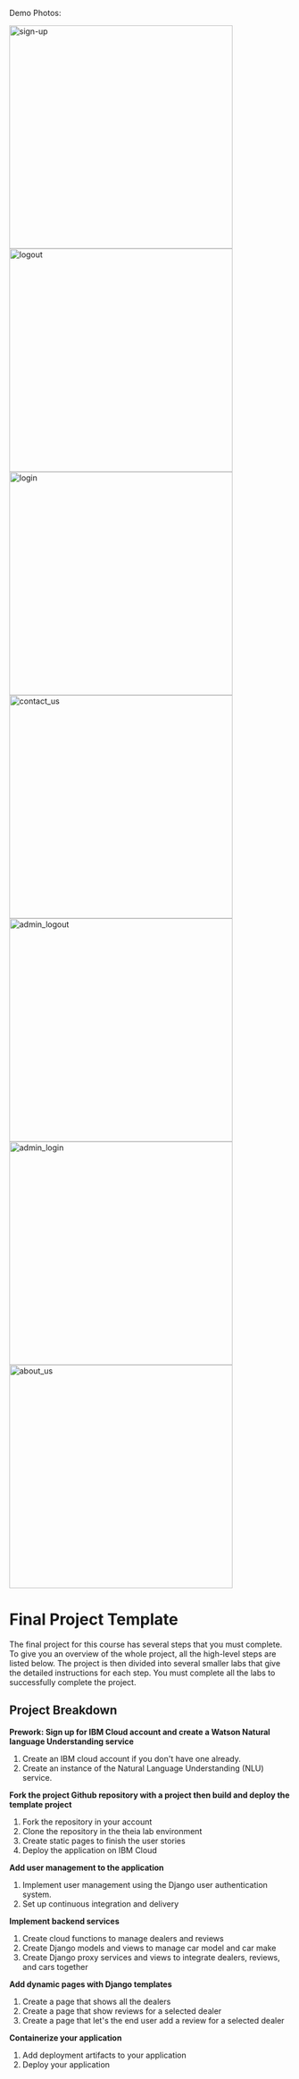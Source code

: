 Demo Photos: 

<img width="400" height="400" alt="sign-up" src="https://github.com/itswillt/agfzb-CloudAppDevelopment_Capstone/assets/119243751/63b5775c-5e77-4548-9228-4892f27542ae">
<img width="400" height="400" alt="logout" src="https://github.com/itswillt/agfzb-CloudAppDevelopment_Capstone/assets/119243751/6746b299-c698-4ed9-9061-14ad67e36b4e">
<img width="400" height="400" alt="login" src="https://github.com/itswillt/agfzb-CloudAppDevelopment_Capstone/assets/119243751/454367aa-d6b7-46ff-85d3-70d4db6d3acd">
<img width="400" height="400" alt="contact_us" src="https://github.com/itswillt/agfzb-CloudAppDevelopment_Capstone/assets/119243751/6185e406-b5c1-459f-8a4c-c1706886a99f">
<img width="400" height="400" alt="admin_logout" src="https://github.com/itswillt/agfzb-CloudAppDevelopment_Capstone/assets/119243751/4edd0773-a4fe-4891-97b7-2afa58494b43">
<img width="400" height="400" alt="admin_login" src="https://github.com/itswillt/agfzb-CloudAppDevelopment_Capstone/assets/119243751/982c16cd-7d91-4d82-a3e1-05d34fd5fcd4">
<img width="400" height="400" alt="about_us" src="https://github.com/itswillt/agfzb-CloudAppDevelopment_Capstone/assets/119243751/75d8f3f3-69e2-4658-bb7e-52202dd45529">



# Final Project Template

The final project for this course has several steps that you must complete. 
To give you an overview of the whole project, all the high-level steps are listed below. 
The project is then divided into several smaller labs that give the detailed instructions for each step. 
You must complete all the labs to successfully complete the project.

## Project Breakdown

**Prework: Sign up for IBM Cloud account and create a Watson Natural language Understanding service**
1. Create an IBM cloud account if you don't have one already.
2. Create an instance of the Natural Language Understanding (NLU) service.

**Fork the project Github repository with a project then build and deploy the template project**
1. Fork the repository in your account
2. Clone the repository in the theia lab environment
3. Create static pages to finish the user stories
4. Deploy the application on IBM Cloud

**Add user management to the application**
1. Implement user management using the Django user authentication system.
2. Set up continuous integration and delivery

**Implement backend services**
1. Create cloud functions to manage dealers and reviews
2. Create Django models and views to manage car model and car make
3. Create Django proxy services and views to integrate dealers, reviews, and cars together
 
**Add dynamic pages with Django templates**
1. Create a page that shows all the dealers
2. Create a page that show reviews for a selected dealer
3. Create a page that let's the end user add a review for a selected dealer

**Containerize your application**
1. Add deployment artifacts to your application
2. Deploy your application
